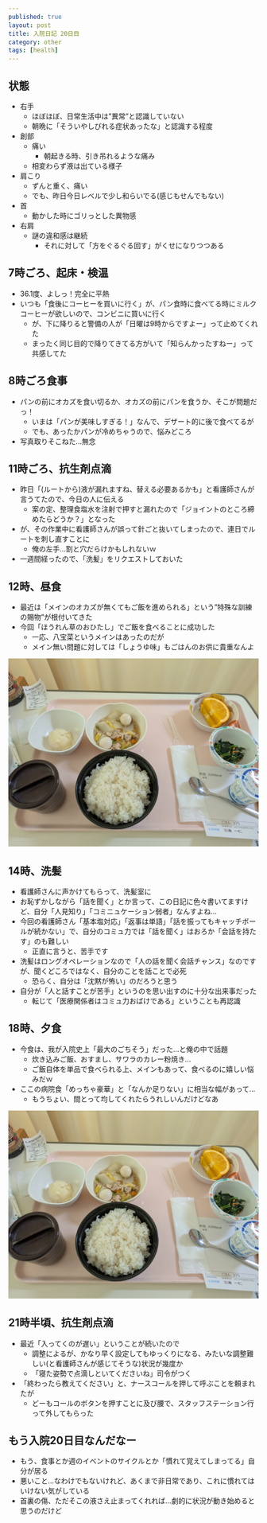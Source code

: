 ```yaml
---
published: true
layout: post
title: 入院日記 20日目
category: other
tags: [health]
---
```


## 状態

- 右手
  - ほぼほぼ、日常生活中は”異常”と認識していない
  - 朝晩に「そういやしびれる症状あったな」と認識する程度
- 創部
  - 痛い
    - 朝起きる時、引き吊れるような痛み
  - 相変わらず液は出ている様子
- 肩こり
  - ずんと重く、痛い
  - でも、昨日今日レベルで少し和らいでる(感じもせんでもない)
- 首
  - 動かした時にゴリっとした異物感
- 右肩
  - 謎の違和感は継続
    - それに対して「方をぐるぐる回す」がくせになりつつある

## 7時ごろ、起床・検温

- 36.1度、よしっ！完全に平熱
- いつも「食後にコーヒーを買いに行く」が、パン食時に食べてる時にミルクコーヒーが欲しいので、コンビニに買いに行く
  - が、下に降りると警備の人が「日曜は9時からですよー」って止めてくれた
  - まったく同じ目的で降りてきてる方がいて「知らんかったすねー」って共感してた

## 8時ごろ食事

- パンの前にオカズを食い切るか、オカズの前にパンを食うか、そこが問題だっ！
  - いまは「パンが美味しすぎる！」なんで、デザート的に後で食べてるが
  - でも、あったかパンが冷めちゃうので、悩みどころ
- 写真取りそこねた…無念

## 11時ごろ、抗生剤点滴

- 昨日「(ルートから)液が漏れますね、替える必要あるかも」と看護師さんが言うてたので、今日の人に伝える
  - 案の定、整理食塩水を注射で押すと漏れたので「ジョイントのところ締めたらどうか？」となった
- が、その作業中に看護師さんが誤って針ごと抜いてしまったので、連日でルートを刺し直すことに
  - 俺の左手…割と穴だらけかもしれないｗ
- 一週間経ったので、「洗髪」をリクエストしておいた

## 12時、昼食

- 最近は「メインのオカズが無くてもご飯を進められる」という”特殊な訓練の賜物”が根付いてきた
- 今回「ほうれん草のおひたし」でご飯を食べることに成功した
  - 一応、八宝菜というメインはあったのだが
  - メイン無い問題に対しては「しょうゆ味」もごはんのお供に貴重なんよ

![昼食](/images/other/photos/PXL_20250622_030606904.jpg)

## 14時、洗髪

- 看護師さんに声かけてもらって、洗髪室に
- お恥ずかしながら「話を聞く」とか言って、この日記に色々書いてますけど、自分「人見知り」「コミニュケーション弱者」なんすよね…
- 今回の看護師さん「基本塩対応」「返事は単語」「話を振ってもキャッチボールが続かない」で、自分のコミュ力では「話を聞く」はおろか「会話を持たす」のも難しい
  - 正直に言うと、苦手です
- 洗髪はロングオペレーションなので「人の話を聞く会話チャンス」なのですが、聞くどころではなく、自分のことを話ことで必死
  - 恐らく、自分は「沈黙が怖い」のだろうと思う
- 自分が「人と話すことが苦手」というのを思い出すのに十分な出来事だった
  - 転じて「医療関係者はコミュ力おばけである」ということも再認識

## 18時、夕食

- 今食は、我が入院史上「最大のごちそう」だった…と俺の中で話題
  - 炊き込みご飯、おすまし、サワラのカレー粉焼き…
  - ご飯自体を単品で食べられる上、メインもあって、食べるのに嬉しい悩みだｗ
- ここの病院食「めっちゃ豪華」と「なんか足りない」に相当な幅があって…
  - もうちょい、間とって均してくれたらうれしいんだけどなあ

![夕食](/images/other/photos/PXL_20250622_030606904.jpg)

## 21時半頃、抗生剤点滴

- 最近「入ってくのが遅い」ということが続いたので
  - 調整によるが、かなり早く設定してもゆっくりになる、みたいな調整難しい(と看護師さんが感じてそうな)状況が幾度か
  - 「寝た姿勢で点滴しといてくださいね」司令がつく
- 「終わったら教えてください」と、ナースコールを押して呼ぶことを頼まれたが
  - どーもコールのボタンを押すことに及び腰で、スタッフステーション行って外してもらった

## もう入院20日目なんだなー

- もう、食事とか週のイベントのサイクルとか「慣れて覚えてしまってる」自分が居る
- 悪いこと…なわけでもないけれど、あくまで非日常であり、これに慣れてはいけない気がしている
- 首裏の傷、ただそこの液さえ止まってくれれば…劇的に状況が動き始めると思うのだけど
